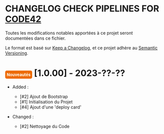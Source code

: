 # CHANGELOG CHECK PIPELINES FOR [CODE42](https://www.code42.fr/)

Toutes les modifications notables apportées à ce projet seront documentées dans ce fichier.

Le format est basé sur [Keep a Changelog](https://keepachangelog.com/en/1.0.0/),
et ce projet adhère au [Semantic Versioning](https://semver.org/spec/v2.0.0.html).

# <span style='color:white;background-color:#ed6b00;border-radius:5px;padding: 5px;font-size:small'>Nouveautés</span> [1.0.00] - 2023-??-??

- Added :
    - [#2] Ajout de Bootstrap
    - [#1] Initialisation du Projet
    - [#4] Ajout d'une 'deploy card'
    
- Changed :
    - [#2] Nettoyage du Code